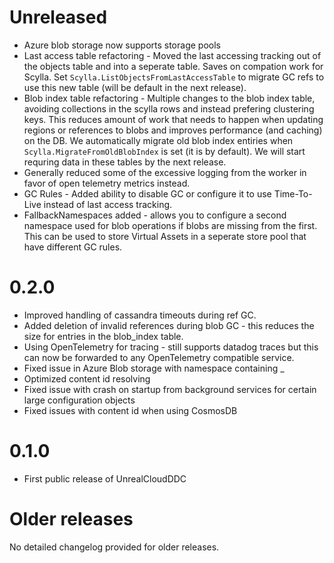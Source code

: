 # Unreleased
* Azure blob storage now supports storage pools
* Last access table refactoring - Moved the last accessing tracking out of the objects table and into a seperate table. Saves on compation work for Scylla. Set `Scylla.ListObjectsFromLastAccessTable` to migrate GC refs to use this new table (will be default in the next release).
* Blob index table refactoring - Multiple changes to the blob index table, avoiding collections in the scylla rows and instead prefering clustering keys. This reduces amount of work that needs to happen when updating regions or references to blobs and improves performance (and caching) on the DB. We automatically migrate old blob index entiries when `Scylla.MigrateFromOldBlobIndex` is set (it is by default). We will start requring data in these tables by the next release. 
* Generally reduced some of the excessive logging from the worker in favor of open telemetry metrics instead.
* GC Rules - Added ability to disable GC or configure it to use Time-To-Live instead of last access tracking.
* FallbackNamespaces added - allows you to configure a second namespace used for blob operations if blobs are missing from the first. This can be used to store Virtual Assets in a seperate store pool that have different GC rules.

# 0.2.0
* Improved handling of cassandra timeouts during ref GC.
* Added deletion of invalid references during blob GC - this reduces the size for entries in the blob_index table.
* Using OpenTelemetry for tracing - still supports datadog traces but this can now be forwarded to any OpenTelemetry compatible service.
* Fixed issue in Azure Blob storage with namespace containing _
* Optimized content id resolving
* Fixed issue with crash on startup from background services for certain large configuration objects
* Fixed issues with content id when using CosmosDB

# 0.1.0
* First public release of UnrealCloudDDC

# Older releases
No detailed changelog provided for older releases.
